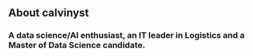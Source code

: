 ## About calvinyst
### A data science/AI enthusiast, an IT leader in Logistics and a Master of Data Science candidate.
